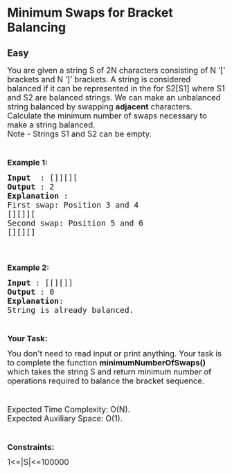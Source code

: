 # Minimum Swaps for Bracket Balancing
## Easy 
<div class="problem-statement" style="user-select: auto;">
                <p style="user-select: auto;"></p><p style="user-select: auto;"><span style="font-size: 18px; user-select: auto;">You are given a string S of 2N characters consisting of N ‘[‘ brackets and N ‘]’ brackets. A string is considered balanced if it can be represented in the for S2[S1] where S1 and S2 are balanced strings. We can make an unbalanced string balanced by swapping <strong style="user-select: auto;">adjacent</strong> characters. Calculate the minimum number of swaps necessary to make a string balanced.<br style="user-select: auto;">
Note - Strings S1 and S2 can be empty.</span></p>

<p style="user-select: auto;">&nbsp;</p>

<p style="user-select: auto;"><span style="font-size: 18px; user-select: auto;"><strong style="user-select: auto;">Example 1:</strong></span></p>

<pre style="user-select: auto;"><span style="font-size: 18px; user-select: auto;"><strong style="user-select: auto;">Input</strong>  : []][][
<strong style="user-select: auto;">Output</strong> : 2
<strong style="user-select: auto;">Explanation </strong>:
First swap: Position 3 and 4
[][]][
Second swap: Position 5 and 6
[][][]</span>

</pre>

<p style="user-select: auto;">&nbsp;</p>

<p style="user-select: auto;"><strong style="user-select: auto;"><span style="font-size: 18px; user-select: auto;">Example 2:</span></strong></p>

<pre style="user-select: auto;"><span style="font-size: 18px; user-select: auto;"><strong style="user-select: auto;">Input</strong> : [[][]]
<strong style="user-select: auto;">Output</strong> : 0 
<strong style="user-select: auto;">Explanation</strong>:
String is already balanced.</span></pre>

<p style="user-select: auto;">&nbsp;</p>

<p style="user-select: auto;"><strong style="user-select: auto;"><span style="font-size: 18px; user-select: auto;">Your Task:</span></strong></p>

<p style="user-select: auto;"><span style="font-size: 18px; user-select: auto;">You don't need to read input or print anything. Your task is to complete the function <strong style="user-select: auto;">minimumNumberOfSwaps()</strong> which takes the string S and return minimum number of operations required to balance the bracket sequence.</span></p>

<p style="user-select: auto;">&nbsp;</p>

<p style="user-select: auto;"><span style="font-size: 18px; user-select: auto;">Expected Time Complexity: O(N).<br style="user-select: auto;">
Expected Auxiliary Space: O(1).</span></p>

<p style="user-select: auto;">&nbsp;</p>

<p style="user-select: auto;"><span style="font-size: 18px; user-select: auto;"><strong style="user-select: auto;">Constraints:</strong></span></p>

<p style="user-select: auto;"><span style="font-size: 18px; user-select: auto;">1&lt;=|S|&lt;=100000</span></p>

<p style="user-select: auto;">&nbsp;</p>
 <p style="user-select: auto;"></p>
            </div>